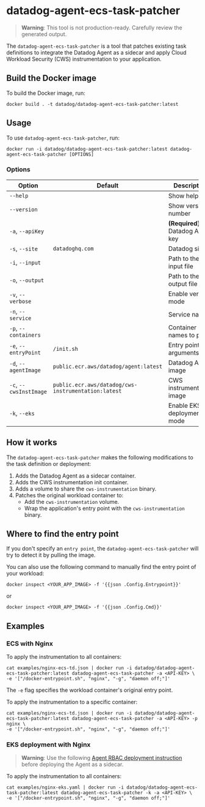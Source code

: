 # datadog-agent-ecs-task-patcher

> **Warning**: This tool is not production-ready. Carefully review the generated output.

The `datadog-agent-ecs-task-patcher` is a tool that patches existing task definitions to integrate the Datadog Agent as a sidecar and apply Cloud Workload Security (CWS) instrumentation to your application.

## Build the Docker image

To build the Docker image, run:

```
docker build . -t datadog/datadog-agent-ecs-task-patcher:latest
```

## Usage

To use `datadog-agent-ecs-task-patcher`, run:

```
docker run -i datadog/datadog-agent-ecs-task-patcher:latest datadog-agent-ecs-task-patcher [OPTIONS]
```

### Options

| Option | Default | Description |
| --- | --- | --- |
| `--help` | | Show help |
| `--version` | | Show version number |
| `-a`, `--apiKey` | | **(Required)** Datadog API key |
| `-s`, `--site` | `datadoghq.com` | Datadog site |
| `-i`, `--input` | | Path to the input file |
| `-o`, `--output` | | Path to the output file |
| `-v`, `--verbose` | | Enable verbose mode |
| `-n`, `--service` | | Service name |
| `-p`, `--containers` | | Container names to patch |
| `-e`, `--entryPoint` | `/init.sh` | Entry point arguments |
| `-d`, `--agentImage` | `public.ecr.aws/datadog/agent:latest` | Datadog Agent image |
| `-c`, `--cwsInstImage` | `public.ecr.aws/datadog/cws-instrumentation:latest` | CWS instrumentation image |
| `-k`, `--eks` | | Enable EKS deployment mode |

## How it works

The `datadog-agent-ecs-task-patcher` makes the following modifications to the task definition or deployment:

1. Adds the Datadog Agent as a sidecar container.
2. Adds the CWS instrumentation init container.
3. Adds a volume to share the `cws-instrumentation` binary.
4. Patches the original workload container to:
    - Add the `cws-instrumentation` volume.
    - Wrap the application's entry point with the `cws-instrumentation` binary.

## Where to find the entry point

If you don't specify an `entry point`, the `datadog-agent-ecs-task-patcher` will try to detect it by pulling the image.

You can also use the following command to manually find the entry point of your workload:

```
docker inspect <YOUR_APP_IMAGE> -f '{{json .Config.Entrypoint}}'
```

or

```
docker inspect <YOUR_APP_IMAGE> -f '{{json .Config.Cmd}}'
```

## Examples

### ECS with Nginx

To apply the instrumentation to all containers:

```
cat examples/nginx-ecs-td.json | docker run -i datadog/datadog-agent-ecs-task-patcher:latest datadog-agent-ecs-task-patcher -a <API-KEY> \
-e '["/docker-entrypoint.sh", "nginx", "-g", "daemon off;"]'
```

The `-e` flag specifies the workload container's original entry point.

To apply the instrumentation to a specific container:

 ```
 cat examples/nginx-ecs-td.json | docker run -i datadog/datadog-agent-ecs-task-patcher:latest datadog-agent-ecs-task-patcher -a <API-KEY> -p nginx \
-e '["/docker-entrypoint.sh", "nginx", "-g", "daemon off;"]'
 ```

 ### EKS deployment with Nginx

> **Warning**: Use the following [Agent RBAC deployment instruction](https://docs.datadoghq.com/integrations/eks_fargate/?tab=manual#aws-eks-fargate-rbac) before deploying the Agent as a sidecar.

To apply the instrumentation to all containers:

 ```
 cat examples/nginx-eks.yaml | docker run -i datadog/datadog-agent-ecs-task-patcher:latest datadog-agent-ecs-task-patcher -k -a <API-KEY> \
-e '["/docker-entrypoint.sh", "nginx", "-g", "daemon off;"]'
 ```
